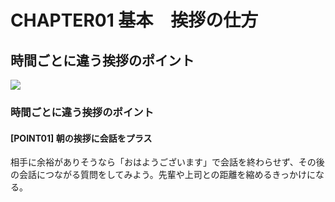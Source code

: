 # CHAPTER01 基本&emsp;挨拶の仕方

## 時間ごとに違う挨拶のポイント

![](002.png)

### 時間ごとに違う挨拶のポイント

#### [POINT01] 朝の挨拶に会話をプラス
相手に余裕がありそうなら「おはようございます」で会話を終わらせず、その後の会話につながる質問をしてみよう。先輩や上司との距離を縮めるきっかけになる。

